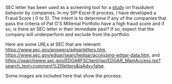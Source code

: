 SEC letter has been used as a screening tool for a [study](http://web.nacva.com/JFIA/Issues/JFIA-2010-2_12.pdf) on fraudulent behavior by companies. In my SIP-Excel-R process, I have developed a Fraud Score ( 0 to 5). The intent is to determine if any of the companies that pass the criteria of Pat O'S Millenial Portfolio have a high fraud score and if so, is there an SEC letter in their immediate past? If so, expect that the company will underperform and exclude from the portfolio. 

Here are some URLs at SEC that are relevant: https://www.sec.gov/answers/edgarletters.htm, https://www.sec.gov/edgar/searchedgar/accessing-edgar-data.htm, and https://searchwww.sec.gov/EDGARFSClient/jsp/EDGAR_MainAccess.jsp?search_text=comment%20letters&isAdv=false. 

Some images are included here that show the process:

